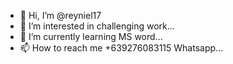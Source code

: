 - 👋 Hi, I’m @reyniel17
- 👀 I’m interested in challenging work...
- 🌱 I’m currently learning MS word...
- 📫 How to reach me +639276083115 Whatsapp...

<!---
reyniel17/reyniel17 is a ✨ special ✨ repository because its `README.md` (this file) appears on your GitHub profile.
You can click the Preview link to take a look at your changes.
--->
